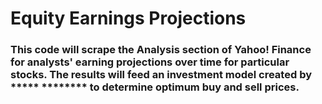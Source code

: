 # Equity Earnings Projections
### This code will scrape the Analysis section of Yahoo! Finance for analysts' earning projections over time for particular stocks. The results will feed an investment model created by ***** ******** to determine optimum buy and sell prices.
